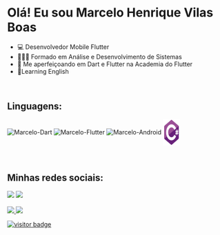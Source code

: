 # Olá! Eu sou Marcelo Henrique Vilas Boas

- 💻 Desenvolvedor Mobile Flutter
- 👨🏾‍🎓 Formado em Análise e Desenvolvimento de Sistemas
- 📱 Me aperfeiçoando em Dart e Flutter na Academia do Flutter
- 🗽Learning English

<div style="display: inline_block"><br>
   <h2> Linguagens: </h2>
  <img align="center" alt="Marcelo-Dart" height="60" width="40" src="https://cdn.jsdelivr.net/gh/devicons/devicon/icons/dart/dart-plain.svg">
  <img align="center" alt="Marcelo-Flutter" height="60" width="40" src="https://cdn.jsdelivr.net/gh/devicons/devicon/icons/flutter/flutter-original.svg">
  <img align="center" alt="Marcelo-Android" height="60" width="40" src="https://cdn.jsdelivr.net/gh/devicons/devicon/icons/android/android-original.svg">
  <img align="center" alt="Marcelo-Csharp" height="60" width="40" src="https://raw.githubusercontent.com/devicons/devicon/master/icons/csharp/csharp-original.svg">
</div>

<div style="display: inline_block"><br><br>
  <h2> Minhas redes sociais: </h2>
   <a href="https://www.linkedin.com/in/marcelo-henrique-vilas-boas-b73980191" target="_blank"><img src="https://img.shields.io/badge/-LinkedIn-%230077B5?style=for-the-badge&logo=linkedin&logoColor=white" target="_blank"></a>
   <a href="https://instagram.com/marceloboas.dev" target="_blank"><img src="https://img.shields.io/badge/-Instagram-%23E4405F?style=for-the-badge&logo=instagram&logoColor=white" target="_blank">
 </div>
 
 <div><br>
  <a href="https://github.com/marceloboas10">
  <img height="180em" src="https://github-readme-stats.vercel.app/api?username=marceloboas10&show_icons=true&theme=gotham&include_all_commits=true&count_private=true"/>
  <img height="180em" src="https://github-readme-stats.vercel.app/api/top-langs/?username=marceloboas10&layout=compact&langs_count=7&theme=gotham"/>
</div>

![visitor badge](https://visitor-badge.glitch.me/badge?page_id=marceloboas10)
